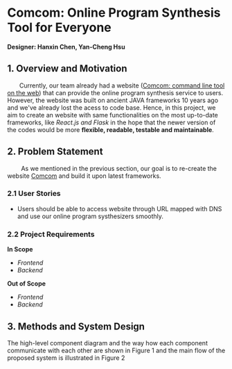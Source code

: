 # **Comcom**: Online Program Synthesis Tool for Everyone
**Designer: Hanxin Chen, Yan-Cheng Hsu**
## 1. Overview and Motivation
&emsp;&emsp;Currently, our team already had a website  ([Comcom: command line tool on the web](http://comcom.csail.mit.edu/comcom/#welcome)) that can provide the online program synthesis service to users. However, the website was built on ancient JAVA frameworks 10 years ago and we've already lost the acess to code base. Hence, in this project, we aim to create an website with same functionalities on the most up-to-date frameworks, like <i>React.js and Flask</i> in the hope that the newer version of the codes would be more **flexible, readable, testable and maintainable**. 
## 2. Problem Statement 
&emsp;&emsp; As we mentioned in the previous section, our goal is to re-create the website [Comcom](http://comcom.csail.mit.edu/comcom/#welcome) and build it upon latest frameworks.  
### 2.1 User Stories
<ul>
    <li>
        Users should be able to access website through URL mapped with DNS and use our online program systhesizers smoothly. 
    </li>
</ul>

### 2.2 Project Requirements 
**In Scope**
<ul>
    <li><i>Frontend</i></li> 
    <li><i>Backend</i></li>
</ul>

**Out of Scope**
<ul>
    <li><i>Frontend</i></li>
    <li><i>Backend</i></li>
</ul>

## 3. Methods and System Design
The high-level component diagram and the way how each component communicate with each other are shown in Figure 1 and the main flow of the proposed system is illustrated in Figure 2